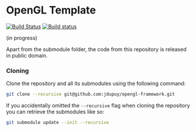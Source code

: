 # OpenGL Template

[![Build Status](https://travis-ci.org/jdupuy/opengl-framework.svg?branch=master)](https://travis-ci.org/jdupuy/opengl-framework)
[![Build status](https://ci.appveyor.com/api/projects/status/19er6t9j73qx1jvs?svg=true)](https://ci.appveyor.com/project/jdupuy/opengl-framework)

(in progress)

Apart from the submodule folder, the code from this repository is released in public domain.

### Cloning

Clone the repository and all its submodules using the following command:
```sh
git clone --recursive git@github.com:jdupuy/opengl-framework.git
```

If you accidentally omitted the `--recursive` flag when cloning the repository you can retrieve the submodules like so:
```sh
git submodule update --init --recursive
```






